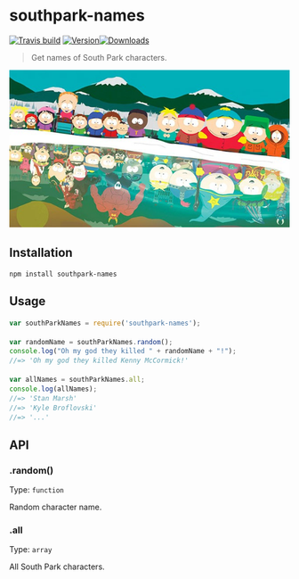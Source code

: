# southpark-names

[![Travis build](https://img.shields.io/travis/johemst/southpark-names.svg?style=flat-square)](https://travis-ci.org/johemst/southpark-names) [![Version](https://img.shields.io/npm/v/southpark-names.svg?style=flat-square)](https://www.npmjs.com/package/southpark-names)[![Downloads](https://img.shields.io/npm/dm/southpark-names.svg?style=flat-square)](https://npm-stat.com/charts.html?package=southpark-names)

> Get names of South Park characters.

[![Image](southparkimage.jpg)](http://www.geek.com/wp-content/uploads/2015/07/southpark-625x350.jpg)

## Installation

```
npm install southpark-names
```

## Usage

```js
var southParkNames = require('southpark-names');

var randomName = southParkNames.random();
console.log("Oh my god they killed " + randomName + "!");
//=> 'Oh my god they killed Kenny McCormick!'

var allNames = southParkNames.all;
console.log(allNames);
//=> 'Stan Marsh'
//=> 'Kyle Broflovski'
//=> '...'
```

## API

### .random()

Type: `function`

Random character name.

### .all

Type: `array`

All South Park characters.
